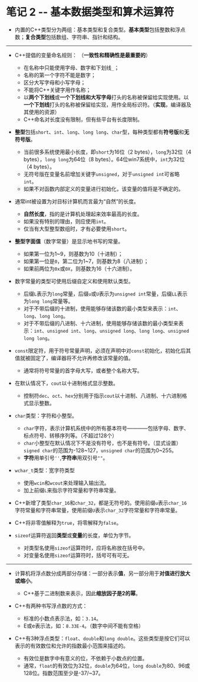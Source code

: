 # 笔记 2 -- 基本数据类型和算术运算符

* 内置的C++类型分为两组：基本类型和复合类型。**基本类型**包括整数和浮点数；**复合类型**包括数组、字符串、指针和结构。

***
* C++提倡的变量命名规则：   （**一致性和精确性是最重要的**）
    * 在名称中只能使用字母、数字和下划线`_`；
    * 名称的第一个字符不能是数字；
    * 区分大写字母和小写字母；
    * 不能将C++关键字用作名称；
    * 以**两个下划线**或**一个下划线和大写字母**打头的名称被保留给实现使用。以**一个下划线**打头的名称被保留给实现，用作全局标识符。（**实现**，编译器及其使用的资源）
    * C++命名对长度没有限制，但有些平台有长度限制。

* **整型**包括`short`、`int`、`long`、`long long`、`char`型，每种类型都有**符号版**和**无符号版**。
    * 当前很多系统使用最小长度，即`short`为16位（2 bytes），`long`为32位（4 bytes），`long long`为64位（8 bytes）。64位win7系统中，`int`为32位（4 bytes）。
    * 无符号版在变量名前增加关键字`unsigned`，对于`unsigned int`可省略`int`。
    * 如果不对函数内部定义的变量进行初始化，该变量的值将是不确定的。
* 通常int被设置为对目标计算机而言最为“自然”的长度。
    * **自然长度**，指的是计算机处理起来效率最高的长度。
    * 如果没有特别的理由，则应使用`int`。
    * 仅当有大型整型数组时，才有必要使用`short`。

* **整型字面值**（数字常量）是显示地书写的常量。
    * 如果第一位为1~9，则基数为10（十进制）；
    * 如果第一位是`0`，第二位为1~7，则基数为8（八进制）；
    * 如果前两位为`0x`或`0X`，则基数为16（十六进制）。
* 数字常量的类型可使用后缀自定义和使用默认类型。
    * 后缀`L`表示为`long`常量，后缀`u`或`U`表示为`unsigned int`常量，后缀`LL`表示为`long long`常量等。
    * 对于不带后缀的十进制，使用能够存储该数的最小类型来表示：`int`、`long`、`long long`。
    * 对于不带后缀的八进制、十六进制，使用能够存储该数的最小类型来表示：`int`、`unsigned int`、`long`、`unsigned long`、`long long`、`unsigned long long`。

* `const`限定符，用于符号常量声明，必须在声明中对`const`初始化，初始化后其值就被固定了，编译器将不允许再修改该常量的值。
    * 通常将符号常量的首字母大写，或者整个名称大写。

* 在默认情况下，`cout`以十进制格式显示整数。
    * 控制符`dec`、`oct`、`hex`分别用于指示`cout`以十进制、八进制、十六进制格式显示整数。

* `char`类型：字符和小整型。
    * `char`字符，表示计算机系统中的所有基本符号————包括字母、数字、标点符号、转移序列等。（不超过128个）
    * `char`小整型在默认情况下不是没有符号，也不是有符号。（显式设置）`signed char`的范围为-128~127，`unsigned char`的范围为0~255。
    * **字符**用单引号`''`,**字符串**用双引号`""`。

* `wchar_t`类型：宽字符类型
    * 使用`wcin`和`wcout`来处理输入输出流。
    * 加上前缀`L`来指示字符常量和字符串常量。
* C++新增了类型`char_16`和`char_32`，都是无符号的。使用前缀`u`表示`char_16`字符常量和字符串常量，使用前缀`U`表示`char_32`字符常量和字符串常量。

* C++将非零值解释为`true`，将零解释为`false`。

* `sizeof`运算符返回**类型**或**变量**的长度，单位为字节。
    * 对类型名使用`sizeof`运算符时，应将名称放在括号中。
    * 对变量名使用`sizeof`运算符时，括号可有可无。

***
* 计算机将浮点数分成两部分存储：一部分表示**值**，另一部分用于**对值进行放大或缩小**。
    * C++基于二进制数来表示，因此**缩放因子是2的幂**。

* C++有两种书写浮点数的方式：
    * 标准的小数点表示法，如：`3.14`。
    * E或e表示法，如：`8.33E-4`。（数字中间不能有空格）

* C++有3种浮点类型：`float`、`double`和`long double`。这些类型是按它们可以表示的有效数位和允许的指数最小范围来描述的。
    * 有效位是数字中有意义的位，不依赖于小数点的位置。
    * 通常，`float`的有效位为32位，`double`为64位，`long double`为80、96或128位。指数范围至少是-37/~37。